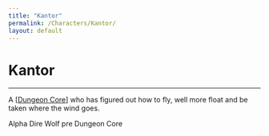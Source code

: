 ```yaml
---
title: "Kantor"
permalink: /Characters/Kantor/
layout: default
---
```

# Kantor
---
A [[Dungeon Core](../../_Lexicon/DungeonCore.md)] who has figured out how to fly, well more float and be taken where the wind goes.

Alpha Dire Wolf pre Dungeon Core